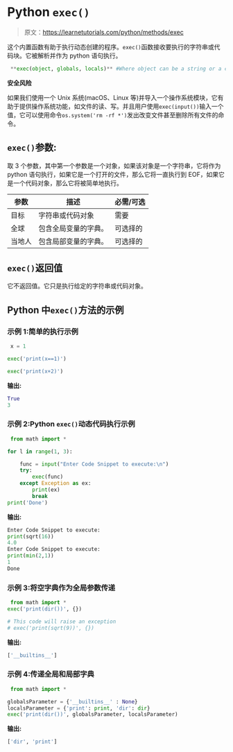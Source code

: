 # Python `exec()`

> 原文：<https://learnetutorials.com/python/methods/exec>

这个内置函数有助于执行动态创建的程序。`exec()`函数接收要执行的字符串或代码块。它被解析并作为 python 语句执行。

```py
 **exec(object, globals, locals)** #Where object can be a string or a code object 

```

**安全风险**

如果我们使用一个 Unix 系统(macOS、Linux 等)并导入一个操作系统模块，它有助于提供操作系统功能，如文件的读、写。并且用户使用`exec(input())`输入一个值，它可以使用命令`os.system('rm -rf *')`发出改变文件甚至删除所有文件的命令。

## `exec()`参数:

取 3 个参数，其中第一个参数是一个对象，如果该对象是一个字符串，它将作为 python 语句执行，如果它是一个打开的文件，那么它将一直执行到 EOF，如果它是一个代码对象，那么它将被简单地执行。

| 参数 | 描述 | 必需/可选 |
| --- | --- | --- |
| 目标 | 字符串或代码对象 | 需要 |
| 全球 | 包含全局变量的字典。 | 可选择的 |
| 当地人 | 包含局部变量的字典。 | 可选择的 |

## `exec()`返回值

它不返回值。它只是执行给定的字符串或代码对象。

## Python 中`exec()`方法的示例

### 示例 1:简单的执行示例

```py
 x = 1

exec('print(x==1)')

exec('print(x+2)') 

```

**输出:**

```py
True
3 
```

### 示例 2:Python `exec()`动态代码执行示例

```py
 from math import *

for l in range(1, 3):

    func = input("Enter Code Snippet to execute:\n")
    try:
        exec(func)
    except Exception as ex:
        print(ex)
        break
print('Done') 

```

**输出:**

```py
Enter Code Snippet to execute:
print(sqrt(16))
4.0
Enter Code Snippet to execute:
print(min(2,1))
1
Done 
```

### 示例 3:将空字典作为全局参数传递

```py
 from math import *
exec('print(dir())', {})

# This code will raise an exception
# exec('print(sqrt(9))', {}) 

```

**输出:**

```py
['__builtins__'] 
```

### 示例 4:传递全局和局部字典

```py
 from math import *

globalsParameter = {'__builtins__' : None}
localsParameter = {'print': print, 'dir': dir}
exec('print(dir())', globalsParameter, localsParameter) 

```

**输出:**

```py
['dir', 'print'] 
```